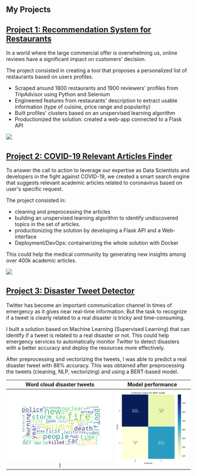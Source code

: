 ## My Projects

## [Project 1: Recommendation System for Restaurants](https://github.com/Thib-Matt/Recommendation_System_Zurich_Restaurants.git)

In a world where the large commercial offer is overwhelming us, online reviews have a significant impact on customers' decision.

The project consisted in creating a tool that proposes a personalized list of restaurants based on users profiles.
- Scraped around 1800 restaurants and 1900 reviewers' profiles from TripAdvisor using Python and Selenium
- Engineered features from restaurants' description to extract usable information (type of cuisine, price range and popularity)
- Built profiles' clusters based on an unspervised learning algorithm
- Productionized the solution: created a web-app connected to a Flask API

![](/images/demo-recommendation-system.gif)

## [Project 2: COVID-19 Relevant Articles Finder](https://github.com/Thib-Matt/Recommendation_System_Zurich_Restaurants.git)

To answer the call to action to leverage our expertise as Data Scientists and developers in the fight against COVID-19, we created a smart search engine that suggests relevant academic articles related to coronavirus based on user's specific request. 

The project consisted in:
- cleaning and preprocessing the articles
- building an unspervised learning algorithm to identify undiscovered topics in the set of articles.
- productionizing the solution by developing a Flask API and a Web-interface
- Deployment/DevOps: containerizing the whole solution with Docker

This could help the medical community by generating new insights among over 400k academic articles.

![](/images/covid-app-demo.gif)

## [Project 3: Disaster Tweet Detector](https://github.com/Thib-Matt/Disaster_Tweet_Detector.git)

Twitter has become an important communication channel in times of emergency as it gives near real-time information. But the task to recognize if a tweet is clearly related to a real disaster is tricky and time-consuming.

I built a solution based on Machine Learning (Supervised Learning) that can identify if a tweet is related to a real disaster or not. This could help emergency services to automatically monitor Twitter to detect disasters with a better accuracy and deploy the resources more effectively.

After preprocessing and vectorizing the tweets, I was able to predict a real disaster tweet with 88% accuracy. 
This was obtained after preprocessing the tweets (cleaning, NLP, vectorizing) and using a BERT-based model.

Word cloud disaster tweets        |  Model performance
:-------------------------:|:-------------------------:
![](/images/word_cloud_disaster_tweets_resized.png))  |  ![](/images/performance_BERT_resized.png)
